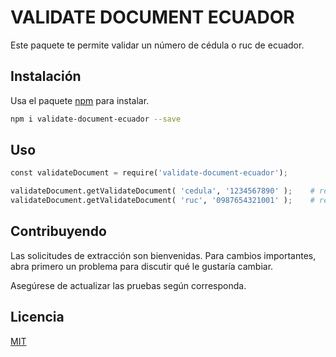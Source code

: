 # VALIDATE DOCUMENT ECUADOR

Este paquete te permite validar un número de cédula o ruc de ecuador.

## Instalación

Usa el paquete [npm](https://www.npmjs.com/get-npm) para instalar.

```bash
npm i validate-document-ecuador --save
```

## Uso

```python
const validateDocument = require('validate-document-ecuador');

validateDocument.getValidateDocument( 'cedula', '1234567890' );    # retorna 'json'
validateDocument.getValidateDocument( 'ruc', '0987654321001' );    # retorna 'json'
```

## Contribuyendo
Las solicitudes de extracción son bienvenidas. Para cambios importantes, abra primero un problema para discutir qué le gustaría cambiar.

Asegúrese de actualizar las pruebas según corresponda.

## Licencia
[MIT](https://choosealicense.com/licenses/mit/)